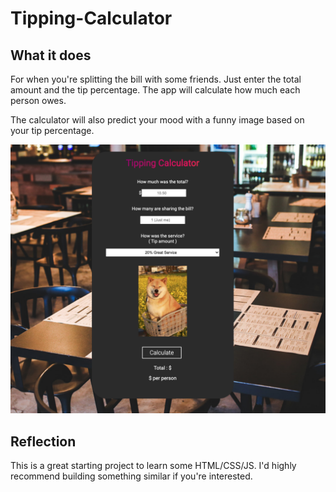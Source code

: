 # Tipping-Calculator

## What it does

For when you're splitting the bill with some friends. Just enter the total amount and the tip percentage. The app will calculate how much each person owes.

The calculator will also predict your mood with a funny image based on your tip percentage.

<p>
  <a href="http://zubyj.me/projects/to-do-list/">
    <img src="./images/screenshot.png">
  </a>
</p>

## Reflection

This is a great starting project to learn some HTML/CSS/JS. I'd highly recommend building something similar if you're interested. 
